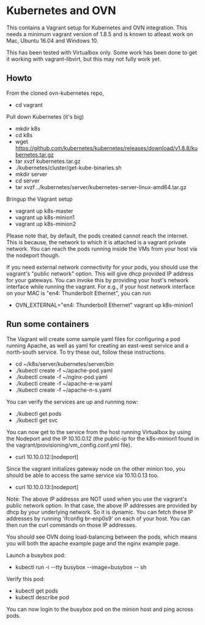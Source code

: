 Kubernetes and OVN
==================

This contains a Vagrant setup for Kubernetes and OVN integration.  This needs
a minimum vagrant version of 1.8.5 and is known to atleast work on Mac,
Ubuntu 16.04 and Windows 10.

This has been tested with Virtualbox only.  Some work has been done to get it
working with vagrant-libvirt, but this may not fully work yet.

Howto
-----

From the cloned ovn-kubernetes repo,
* cd vagrant

Pull down Kubernetes (it's big)

* mkdir k8s
* cd k8s
* wget https://github.com/kubernetes/kubernetes/releases/download/v1.8.8/kubernetes.tar.gz
* tar xvzf kubernetes.tar.gz
* ./kubernetes/cluster/get-kube-binaries.sh
* mkdir server
* cd server
* tar xvzf ../kubernetes/server/kubernetes-server-linux-amd64.tar.gz

Bringup the Vagrant setup

* vagrant up k8s-master
* vagrant up k8s-minion1
* vagrant up k8s-minion2

Please note that, by default, the pods created cannot reach the internet.
This is because, the network to which it is attached is a vagrant private
network.  You can reach the pods running inside the VMs from your host via
the nodeport though.

If you need external network connectivity for your pods, you should use
the vagrant's "public network" option. This will give dhcp provided IP
address for your gateways. You can invoke this by providing your host's
network interface while running the vagrant. For e.g., if your host network
interface on your MAC is "en4: Thunderbolt Ethernet", you can run

* OVN_EXTERNAL="en4: Thunderbolt Ethernet" vagrant up k8s-minion1

Run some containers
-------------------

The Vagrant will create some sample yaml files for configuring a pod
running Apache, as well as yaml for creating an east-west service and
a north-south service. To try these out, follow these instructions.

* cd ~/k8s/server/kubernetes/server/bin
* ./kubectl create -f ~/apache-pod.yaml
* ./kubectl create -f ~/nginx-pod.yaml
* ./kubectl create -f ~/apache-e-w.yaml
* ./kubectl create -f ~/apache-n-s.yaml

You can verify the services are up and running now:

* ./kubectl get pods
* ./kubectl get svc

You can now get to the service from the host running Virtualbox by using
the Nodeport and the IP 10.10.0.12 (the public-ip for the k8s-minion1 found in
the vagrant/provisioning/vm_config.conf.yml file).

* curl 10.10.0.12:[nodeport]

Since the vagrant initializes gateway node on the other minion too, you should
be able to access the same service via 10.10.0.13 too.

* curl 10.10.0.13:[nodeport]

Note: The above IP addresss are NOT used when you use the vagrant's public
network option. In that case, the above IP addresses are provided by dhcp
by your underlying network. So it is dynamic. You can fetch these IP
addresses by running 'ifconfig br-enp0s9' on each of your host.  You can then
run the curl commands on those IP addresses.

You should see OVN doing load-balancing between the pods, which means you will
both the apache example page and the nginx example page.

Launch a busybox pod:

* kubectl run -i --tty busybox --image=busybox -- sh

Verify this pod:

* kubectl get pods
* kubectl describe pod <busybox pod name>

You can now login to the busybox pod on the minion host and ping across pods.
